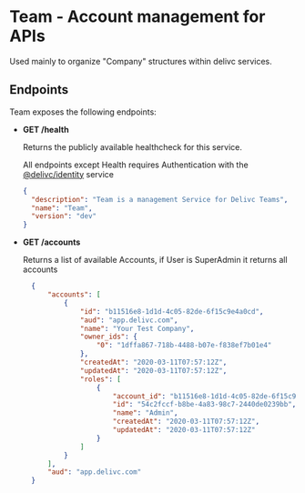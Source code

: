 # Team - Account management for APIs

Used mainly to organize "Company" structures within delivc services.

## Endpoints

Team exposes the following endpoints:

* **GET /health**

  Returns the publicly available healthcheck for this service.

  All endpoints except Health requires Authentication with the [@delivc/identity](https://github.com/delivc/identity) service

  ```json
  {
    "description": "Team is a management Service for Delivc Teams",
    "name": "Team",
    "version": "dev"
  }
  ```

* **GET /accounts**
  
  Returns a list of available Accounts, if User is SuperAdmin it returns all accounts

  ```json
    {
        "accounts": [
            {
                "id": "b11516e8-1d1d-4c05-82de-6f15c9e4a0cd",
                "aud": "app.delivc.com",
                "name": "Your Test Company",
                "owner_ids": {
                    "0": "1dffa867-718b-4488-b07e-f838ef7b01e4"
                },
                "createdAt": "2020-03-11T07:57:12Z",
                "updatedAt": "2020-03-11T07:57:12Z",
                "roles": [
                    {
                        "account_id": "b11516e8-1d1d-4c05-82de-6f15c9e4a0cd",
                        "id": "54c2fccf-b8be-4a83-98c7-2440de0239bb",
                        "name": "Admin",
                        "createdAt": "2020-03-11T07:57:12Z",
                        "updatedAt": "2020-03-11T07:57:12Z"
                    }
                ]
            }
        ],
        "aud": "app.delivc.com"
    }
  ```